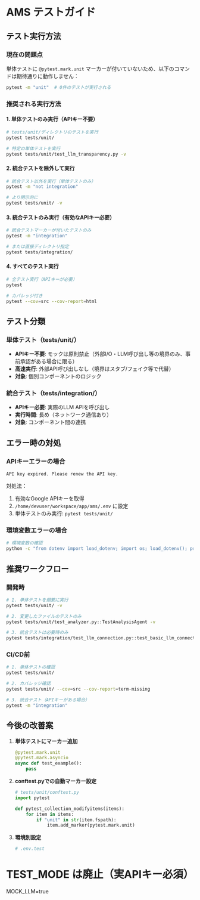 # AMS テストガイド

## テスト実行方法

### 現在の問題点
単体テストに `@pytest.mark.unit` マーカーが付いていないため、以下のコマンドは期待通りに動作しません：
```bash
pytest -m "unit"  # 0件のテストが実行される
```

### 推奨される実行方法

#### 1. 単体テストのみ実行（APIキー不要）
```bash
# tests/unit/ディレクトリのテストを実行
pytest tests/unit/

# 特定の単体テストを実行
pytest tests/unit/test_llm_transparency.py -v
```

#### 2. 統合テストを除外して実行
```bash
# 統合テスト以外を実行（単体テストのみ）
pytest -m "not integration"

# より明示的に
pytest tests/unit/ -v
```

#### 3. 統合テストのみ実行（有効なAPIキー必要）
```bash
# 統合テストマーカーが付いたテストのみ
pytest -m "integration"

# または直接ディレクトリ指定
pytest tests/integration/
```

#### 4. すべてのテスト実行
```bash
# 全テスト実行（APIキーが必要）
pytest

# カバレッジ付き
pytest --cov=src --cov-report=html
```

## テスト分類

### 単体テスト（tests/unit/）
- **APIキー不要**: モックは原則禁止（外部I/O・LLM呼び出し等の境界のみ、事前承認がある場合に限る）
- **高速実行**: 外部API呼び出しなし（境界はスタブ/フェイク等で代替）
- **対象**: 個別コンポーネントのロジック

### 統合テスト（tests/integration/）
- **APIキー必要**: 実際のLLM APIを呼び出し
- **実行時間**: 長め（ネットワーク通信あり）
- **対象**: コンポーネント間の連携

## エラー時の対処

### APIキーエラーの場合
```
API key expired. Please renew the API key.
```

対処法：
1. 有効なGoogle APIキーを取得
2. `/home/devuser/workspace/app/ams/.env` に設定
3. 単体テストのみ実行: `pytest tests/unit/`

### 環境変数エラーの場合
```bash
# 環境変数の確認
python -c "from dotenv import load_dotenv; import os; load_dotenv(); print('GOOGLE_API_KEY:', 'SET' if os.getenv('GOOGLE_API_KEY') else 'NOT SET')"
```

## 推奨ワークフロー

### 開発時
```bash
# 1. 単体テストを頻繁に実行
pytest tests/unit/ -v

# 2. 変更したファイルのテストのみ
pytest tests/unit/test_analyzer.py::TestAnalysisAgent -v

# 3. 統合テストは必要時のみ
pytest tests/integration/test_llm_connection.py::test_basic_llm_connection -v
```

### CI/CD前
```bash
# 1. 単体テストの確認
pytest tests/unit/

# 2. カバレッジ確認
pytest tests/unit/ --cov=src --cov-report=term-missing

# 3. 統合テスト（APIキーがある場合）
pytest -m "integration"
```

## 今後の改善案

1. **単体テストにマーカー追加**
   ```python
   @pytest.mark.unit
   @pytest.mark.asyncio
   async def test_example():
       pass
   ```

2. **conftest.pyでの自動マーカー設定**
   ```python
   # tests/unit/conftest.py
   import pytest

   def pytest_collection_modifyitems(items):
       for item in items:
           if "unit" in str(item.fspath):
               item.add_marker(pytest.mark.unit)
   ```

3. **環境別設定**
   ```bash
   # .env.test
  # TEST_MODE は廃止（実APIキー必須）
   MOCK_LLM=true
   ```